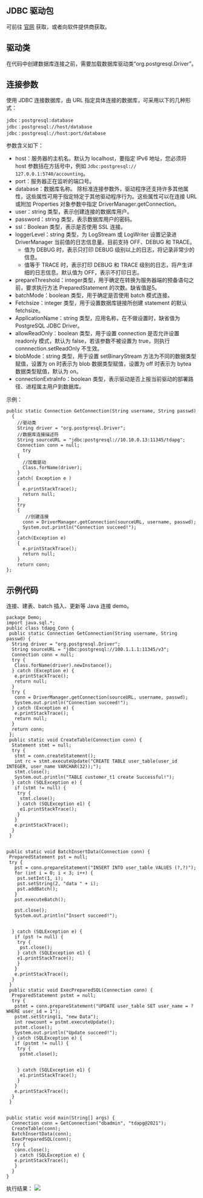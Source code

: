 
## JDBC 驱动包
可前往 [官网](https://jdbc.postgresql.org/) 获取，或者向软件提供商获取。

## 驱动类
在代码中创建数据库连接之前，需要加载数据库驱动类“org.postgresql.Driver”。

## 连接参数
使用 JDBC 连接数据库，由 URL 指定具体连接的数据库，可采用以下的几种形式：
```
jdbc：postgresql:database
jdbc：postgresql://host/database
jdbc：postgresql://host:port/database
```
参数含义如下：
- host：服务器的主机名。默认为 localhost，要指定 IPv6 地址，您必须将 host 参数括在方括号中，例如 `Jdbc:postgresql:// 127.0.0.1:5740/accounting`。
- port：服务器正在监听的端口号。
- database：数据库名称。
除标准连接参数外，驱动程序还支持许多其他属性，这些属性可用于指定特定于其他驱动程序行为。这些属性可以在连接 URL 或附加 Properties 对象参数中指定 DriverManager.getConnection。
- user：string 类型，表示创建连接的数据库用户。
- password：string 类型，表示数据库用户的密码。
- ssl：Boolean 类型，表示是否使用 SSL 连接。
- loggerLevel：string 类型，为 LogStream 或 LogWriter 设置记录进 DriverManager 当前值的日志信息量。目前支持 OFF、DEBUG 和 TRACE。 
   - 值为 DEBUG 时，表示只打印 DEBUG 级别以上的日志，将记录非常少的信息。
   - 值等于 TRACE 时，表示打印 DEBUG 和 TRACE 级别的日志，将产生详细的日志信息。默认值为 OFF，表示不打印日志。
- prepareThreshold：integer类型，用于确定在转换为服务器端的预备语句之前，要求执行方法 PreparedStatement 的次数。缺省值是5。
- batchMode：boolean 类型，用于确定是否使用 batch 模式连接。
- Fetchsize：integer 类型，用于设置数据库链接所创建 statement 的默认 fetchsize。
- ApplicationName：string 类型，应用名称，在不做设置时，缺省值为 PostgreSQL JDBC Driver。
- allowReadOnly：boolean 类型，用于设置 connection 是否允许设置 readonly 模式，默认为 false，若该参数不被设置为 true，则执行 connnection.setReadOnly 不生效。
- blobMode：string 类型，用于设置 setBinaryStream 方法为不同的数据类型赋值，设置为 on 时表示为 blob 数据类型赋值，设置为 off 时表示为 bytea 数据类型赋值，默认为 on。
- connectionExtraInfo：boolean 类型，表示驱动是否上报当前驱动的部署路径、进程属主用户到数据库。

示例：
```
public static Connection GetConnection(String username, String passwd)
  {
    //驱动类
    String driver = "org.postgresql.Driver";
    //数据库连接描述符
    String sourceURL = "jdbc:postgresql://10.10.0.13:11345/tdapg";
    Connection conn = null;
      try
    {
      //加载驱动
      Class.forName(driver);
    }
    catch( Exception e )
    {
      e.printStackTrace();
      return null;
    }
    try
    {
       //创建连接
      conn = DriverManager.getConnection(sourceURL, username, passwd);
      System.out.println("Connection succeed!");
    }
    catch(Exception e)
    {
      e.printStackTrace();
      return null;
    }
    return conn;
};
```

## 示例代码
连接、建表、batch 插入、更新等 Java 连接 demo。
```
package Demo;
import java.sql.*;
public class tdapg_Conn {
 public static Connection GetConnection(String username, String passwd) {
  String driver = "org.postgresql.Driver";
  String sourceURL = "jdbc:postgresql://100.1.1.1:11345/v3";
  Connection conn = null;
  try {
   Class.forName(driver).newInstance();
  } catch (Exception e) {
   e.printStackTrace();
   return null;
  }
  try {
   conn = DriverManager.getConnection(sourceURL, username, passwd);
   System.out.println("Connection succeed!");
  } catch (Exception e) {
   e.printStackTrace();
   return null;
  }
  return conn;
 };
 public static void CreateTable(Connection conn) {
  Statement stmt = null;
  try {
   stmt = conn.createStatement();
   int rc = stmt.executeUpdate("CREATE TABLE user_table(user_id INTEGER, user_name VARCHAR(32));");
   stmt.close();
   System.out.println("TABLE customer_t1 create Successful!");
  } catch (SQLException e) {
   if (stmt != null) {
    try {
     stmt.close();
    } catch (SQLException e1) {
     e1.printStackTrace();
    }
   }
   e.printStackTrace();
  }
 }
 

public static void BatchInsertData(Connection conn) {
 PreparedStatement pst = null;
 try {
   pst = conn.prepareStatement("INSERT INTO user_table VALUES (?,?)");
   for (int i = 0; i < 3; i++) {
    pst.setInt(1, i);
    pst.setString(2, "data " + i);
    pst.addBatch();
   }
   pst.executeBatch();

   pst.close();
   System.out.println("Insert succeed!");
 

  } catch (SQLException e) {
   if (pst != null) {
    try {
     pst.close();
    } catch (SQLException e1) {
    e1.printStackTrace();
    }
   }
   e.printStackTrace();
  }
 }
 public static void ExecPreparedSQL(Connection conn) {
  PreparedStatement pstmt = null;
  try {
   pstmt = conn.prepareStatement("UPDATE user_table SET user_name = ? WHERE user_id = 1");
   pstmt.setString(1, "new Data");
   int rowcount = pstmt.executeUpdate();
   pstmt.close();
   System.out.println("Update succeed!");
  } catch (SQLException e) {
   if (pstmt != null) {
    try {
     pstmt.close();
 

    } catch (SQLException e1) {
     e1.printStackTrace();
    }
   }
   e.printStackTrace();
  }
 }


public static void main(String[] args) {
  Connection conn = GetConnection("dbadmin", "tdapg@2021");
  CreateTable(conn);
  BatchInsertData(conn);
  ExecPreparedSQL(conn);
  try {
   conn.close();
   } catch (SQLException e) {
   e.printStackTrace();
   }
  }
}
```
执行结果：
![](https://main.qcloudimg.com/raw/64d648b009a743c91f5e2999c6351886.png)
